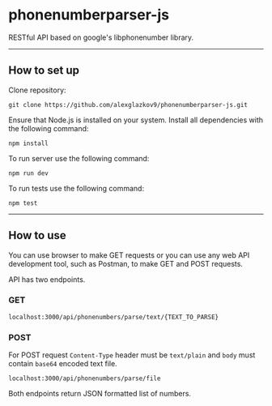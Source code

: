 # phonenumberparser-js
RESTful API based on google's libphonenumber library.
***
## How to set up
Clone repository:
```
git clone https://github.com/alexglazkov9/phonenumberparser-js.git
```
Ensure that Node.js is installed on your system.
Install all dependencies with the following command:
```
npm install
```
To run server use the following command:
```
npm run dev
```
To run tests use the following command:
```
npm test
```
***
## How to use
You can use browser to make GET requests or you can use any web API development tool, such as Postman, to make GET and POST requests.

API has two endpoints.

### GET
```
localhost:3000/api/phonenumbers/parse/text/{TEXT_TO_PARSE}
```
### POST
For POST request ```Content-Type``` header must be ```text/plain``` and ```body``` must contain ```base64``` encoded text file.
```
localhost:3000/api/phonenumbers/parse/file
```


Both endpoints return JSON formatted list of numbers.
